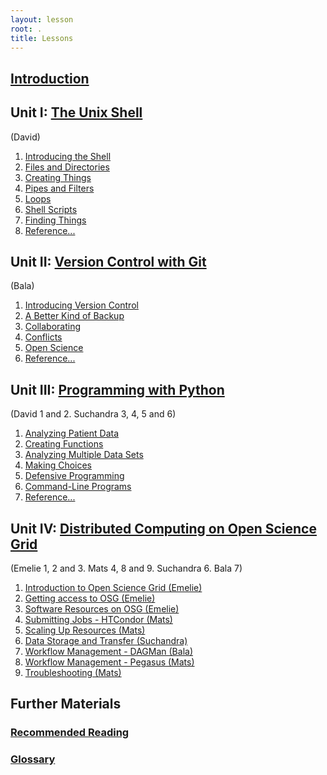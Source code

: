```yaml
---
layout: lesson
root: .
title: Lessons 
---
```



## [Introduction](intro.html)

## Unit I: [The Unix Shell ](novice/shell/index.html)
(David)

1.  [Introducing the Shell](novice/shell/00-intro.html)
2.  [Files and Directories](novice/shell/01-filedir.html)
3.  [Creating Things](novice/shell/02-create.html)
4.  [Pipes and Filters](novice/shell/03-pipefilter.html)
5.  [Loops](novice/shell/04-loop.html)
6.  [Shell Scripts](novice/shell/05-script.html)
7.  [Finding Things](novice/shell/06-find.html)
8.  [Reference...](novice/ref/01-shell.html)

## Unit II: [Version Control with Git ](novice/git/index.html)
(Bala)

1.  [Introducing Version Control](novice/git/00-intro.html)
2.  [A Better Kind of Backup](novice/git/01-backup.html)
3.  [Collaborating](novice/git/02-collab.html)
4.  [Conflicts](novice/git/03-conflict.html)
5.  [Open Science](novice/git/04-open.html)
6.  [Reference...](novice/ref/02-git.html)

## Unit III: [Programming with Python ](novice/python/index.html)
(David 1 and 2. Suchandra 3, 4, 5 and 6)

1.  [Analyzing Patient Data](novice/python/01-numpy.html)
2.  [Creating Functions](novice/python/02-func.html)
3.  [Analyzing Multiple Data Sets](novice/python/03-loop.html)
4.  [Making Choices](novice/python/04-cond.html)
5.  [Defensive Programming](novice/python/05-defensive.html)
6.  [Command-Line Programs](novice/python/06-cmdline.html)
7.  [Reference...](novice/ref/03-python.html)

## Unit IV: [Distributed Computing on Open Science Grid](novice/DHTC/index.html)
(Emelie 1, 2 and 3. Mats 4, 8 and 9. Suchandra 6. Bala 7)

1.  [Introduction to Open Science Grid  (Emelie) ](novice/DHTC/01-IntroGrid.html)
2.  [Getting access to OSG   (Emelie) ](novice/DHTC/02-ssh.html)
3.  [Software Resources on OSG (Emelie) ](novice/DHTC/03-OSGtour.html)
4.  [Submitting Jobs  - HTCondor (Mats) ](novice/DHTC/04-HTCondor-Submitting.html)
5.  [Scaling Up Resources (Mats) ](novice/DHTC/04a-ScalingUp.html)
6.  [Data Storage and Transfer (Suchandra) ](novice/DHTC/05-Stash.html)
7.  [Workflow Management - DAGMan (Bala) ](novice/DHTC/06-dagman-namd.html)
8.  [Workflow Management - Pegasus (Mats) ](novice/DHTC/06a-pegasus-namd.html)
9.  [Troubleshooting (Mats) ](novice/DHTC/07-TroubleShooting.html)

## Further Materials

### [Recommended Reading](bib.html)

### [Glossary](gloss.html)
